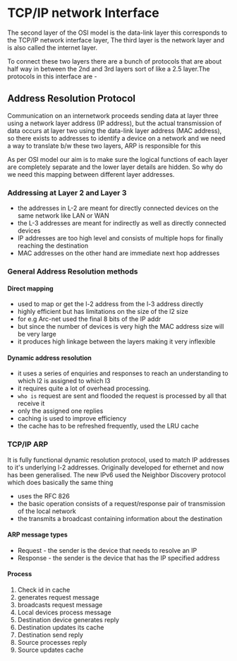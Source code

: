 # TCP/IP network Interface 

The second layer of the OSI model is the data-link layer this corresponds to the 
TCP/IP network interface layer, The third layer is the network layer and is also called the 
internet layer.

To connect these two layers there are a bunch of protocols that are about half way in between
the 2nd and 3rd layers sort of like a 2.5 layer.The protocols in this interface are -

## Address Resolution Protocol
Communication on an internetwork proceeds sending data at layer three using a network layer
address (IP address), but the actual transmission of data occurs at layer two using the 
data-link layer address (MAC address), so there exists to addresses to identify a device on 
a network and we need a way to translate b/w these two layers, ARP is responsible for this

As per OSI model our aim is to make sure the logical functions of each layer are completely
separate and the lower layer details are hidden. So why do we need this mapping between 
different layer addresses. 

### Addressing at Layer 2 and Layer 3
* the addresses in L-2 are meant for directly connected devices on the same network like LAN or WAN
* the L-3 addresses are meant for indirectly as well as directly connected devices
* IP addresses are too high level and consists of multiple hops for finally reaching the destination 
* MAC addresses on the other hand are immediate next hop addresses


### General Address Resolution methods

#### Direct mapping
* used to map or get the l-2 address from the l-3 address directly
* highly efficient but has limitations on the size of the l2 size
* for e.g Arc-net used the final 8 bits of the IP addr
* but since the number of devices is very high the MAC address size will be very large
* it produces high linkage between the layers making it very inflexible

#### Dynamic address resolution 
* it uses a series of enquiries and responses to reach an understanding to which l2 is assigned to which l3
* it requires quite a lot of overhead processing.
* `who is` request are sent and flooded the request is processed by all that receive it 
* only the assigned one replies
* caching is used to improve efficiency 
* the cache has to be refreshed frequently, used the LRU cache

### TCP/IP ARP

It is fully functional dynamic resolution protocol, used to match IP addresses to it's
underlying l-2 addresses. Originally developed for ethernet and now has been generalised.
The new IPv6 used the Neighbor Discovery protocol which does basically the same thing

* uses the RFC 826
* the basic operation consists of a request/response pair of transmission of the local network
* the transmits a broadcast containing information about the destination 

#### ARP message types
* Request  - the sender is the device that needs to resolve an IP
* Response - the sender is the device that has the IP specified address

#### Process
1. Check id in cache
1. generates request message
1. broadcasts request message
1. Local devices process message
1. Destination device generates reply
1. Destination updates its cache
1. Destination send reply
1. Source processes reply
1. Source updates cache
